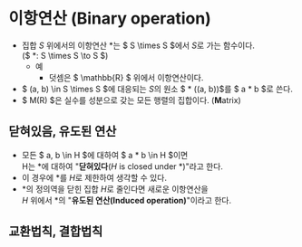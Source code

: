 # 이항연산 (Binary operation)
- 집합 $S$ 위에서의 이항연산 $*$는  $ S \times S $에서 $S$로 가는 함수이다.  
  ($ *: S \times S \to S $)
    - 예
        - 덧셈은 $ \mathbb{R} $ 위에서 이항연산이다.
- $ (a, b) \in S \times S $에 대응되는 $S$의 원소 $ * ((a, b))$를 $ a * b $로 쓴다.
- $ M(R) $은 실수를 성분으로 갖는 모든 행렬의 집합이다. (**M**atrix)

## 닫혀있음, 유도된 연산
- 모든 $ a, b \in H $에 대하여 $ a * b \in H $이면  
  H는 $*$에 대하여 "**닫혀있다**($H$ is closed under $*$)"라고 한다.
- 이 경우에 $*$를 $H$로 제한하여 생각할 수 있다.
- $*$의 정의역을 닫힌 집합 $H$로 줄인다면 새로운 이항연산을  
  $H$ 위에서 $*$의 "**유도된 연산(Induced operation)**"이라고 한다.

## 교환법칙, 결합법칙